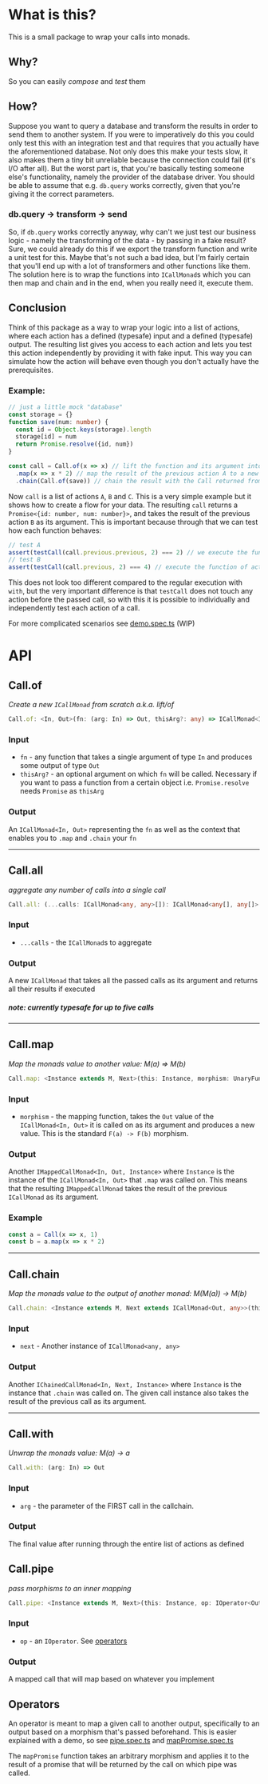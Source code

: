# What is this?
This is a small package to wrap your calls into monads.

## Why?
So you can easily *compose* and *test* them

## How?
Suppose you want to query a database and transform the results in order to send them to another system. If you were to imperatively do this you could only test this with an integration test and that requires that you actually have the aforementioned database. Not only does this make your tests slow, it also makes them a tiny bit unreliable because the connection could fail (it's I/O after all). But the worst part is, that you're basically testing someone else's functionality, namely the provider of the database driver. You should be able to assume that e.g. `db.query` works correctly, given that you're giving it the correct parameters.

### db.query -> transform -> send
So, if `db.query` works correctly anyway, why can't we just test our business logic - namely the transforming of the data - by passing in a fake result? Sure, we could already do this if we export the transform function and write a unit test for this. Maybe that's not such a bad idea, but I'm fairly certain that you'll end up with a lot of transformers and other functions like them.  
The solution here is to wrap the functions into `ICallMonad`s which you can then map and chain and in the end, when you really need it, execute them.

## Conclusion
Think of this package as a way to wrap your logic into a list of actions, where each action has a defined (typesafe) input and a defined (typesafe) output. The resulting list gives you access to each action and lets you test this action independently by providing it with fake input. This way you can simulate how the action will behave even though you don't actually have the prerequisites.

### Example:
```typescript
// just a little mock "database"
const storage = {}
function save(num: number) {
  const id = Object.keys(storage).length
  storage[id] = num
  return Promise.resolve({id, num})
}

const call = Call.of(x => x) // lift the function and its argument into the monad, this is the first "action" (let's call it A)
  .map(x => x * 2) // map the result of the previous action A to a new result, this represents action B
  .chain(Call.of(save)) // chain the result with the Call returned from save, this is action C
```
Now `call` is a list of actions `A`, `B` and `C`. This is a very simple example but it shows how to create a flow for your data. The resulting `call` returns a `Promise<{id: number, num: number}>`, and takes the result of the previous action `B` as its argument. This is important because through that we can test how each function behaves:
```typescript
// test A
assert(testCall(call.previous.previous, 2) === 2) // we execute the function of action A with an argument of 2. This should return the same number
// test B
assert(testCall(call.previous, 2) === 4) // execute the function of action B with 2, which should double the number
```

This does not look too different compared to the regular execution with `with`, but the very important difference is that `testCall` does not touch any action before the passed call, so with this it is possible to individually and independently test each action of a call.

For more complicated scenarios see [demo.spec.ts](./test/demo.spec.ts) (WIP)

# API
## Call.of
_Create a new `ICallMonad` from scratch a.k.a. lift/of_
```typescript
Call.of: <In, Out>(fn: (arg: In) => Out, thisArg?: any) => ICallMonad<In, Out>
```
### Input
* `fn` - any function that takes a single argument of type `In` and produces some output of type `Out`
* `thisArg?` - an optional argument on which `fn` will be called. Necessary if you want to pass a function from a certain object i.e. `Promise.resolve` needs `Promise` as `thisArg`

### Output
An `ICallMonad<In, Out>` representing the `fn` as well as the context that enables you to `.map` and `.chain` your `fn`

---

## Call.all
_aggregate any number of calls into a single call_
```typescript
Call.all: (...calls: ICallMonad<any, any>[]): ICallMonad<any[], any[]>
```
### Input
* `...calls` - the `ICallMonad`s to aggregate
### Output
A new `ICallMonad` that takes all the passed calls as its argument and returns all their results if executed

##### note: currently typesafe for up to five calls

---

## Call.map
_Map the monads value to another value: M(a) => M(b)_
```typescript
Call.map: <Instance extends M, Next>(this: Instance, morphism: UnaryFunction<Out, Next>) => IMappedCallMonad<In, Next, Instance>
```
### Input
* `morphism` - the mapping function, takes the `Out` value of the `ICallMonad<In, Out>` it is called on as  its argument and produces a new value. This is the standard `F(a) -> F(b)` morphism.
### Output
Another `IMappedCallMonad<In, Out, Instance>` where `Instance` is the instance of the `ICallMonad<In, Out>` that `.map` was called on. This means that the resulting `IMappedCallMonad` takes the result of the previous `ICallMonad` as its argument.
### Example
```typescript 
const a = Call(x => x, 1)
const b = a.map(x => x * 2)
```

---

## Call.chain
_Map the monads value to the output of another monad: M(M(a)) -> M(b)_
```typescript
Call.chain: <Instance extends M, Next extends ICallMonad<Out, any>>(this: Instance, next: Next) => IChainedCallMonad<In, Next, Instance>
```
### Input
* `next` - Another instance of `ICallMonad<any, any>`
### Output
Another `IChainedCallMonad<In, Next, Instance>` where `Instance` is the instance that `.chain` was called on. The given call instance also takes the result of the previous call as its argument.

---

## Call.with
_Unwrap the monads value: M(a) -> a_
```typescript
Call.with: (arg: In) => Out
```
### Input
* `arg` - the parameter of the FIRST call in the callchain.
### Output
The final value after running through the entire list of actions as defined

## Call.pipe
_pass morphisms to an inner mapping_
```typescript
Call.pipe: <Instance extends M, Next>(this: Instance, op: IOperator<Out, Next>) => IMappedCallMonad<In, Next, Instance>
```
### Input
* `op` - an `IOperator`. See [operators](##Operators)
### Output
A mapped call that will map based on whatever you implement

## Operators
An operator is meant to map a given call to another output, specifically to an output based on a morphism that's passed beforehand. This is easier explained with a demo, so see [pipe.spec.ts](./test/pipe.spec.ts) and [mapPromise.spec.ts](./src/operators/mapPromise.ts)

The `mapPromise` function takes an arbitrary morphism and applies it to the result of a promise that will be returned by the call on which pipe was called.
